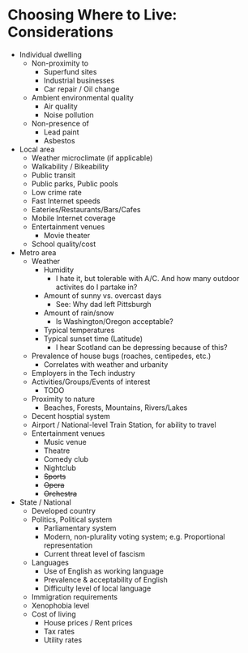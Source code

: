 # Choosing Where to Live: Considerations

* Individual dwelling
  * Non-proximity to
    * Superfund sites
    * Industrial businesses
    * Car repair / Oil change
  * Ambient environmental quality
    * Air quality
    * Noise pollution
  * Non-presence of
    * Lead paint
    * Asbestos
* Local area
  * Weather microclimate (if applicable)
  * Walkability / Bikeability
  * Public transit
  * Public parks, Public pools
  * Low crime rate
  * Fast Internet speeds
  * Eateries/Restaurants/Bars/Cafes
  * Mobile Internet coverage
  * Entertainment venues
    * Movie theater
  * School quality/cost
* Metro area
  * Weather
    * Humidity
      * I hate it, but tolerable with A/C. And how many outdoor activites do I partake in?
    * Amount of sunny vs. overcast days
      * See: Why dad left Pittsburgh
    * Amount of rain/snow
      * Is Washington/Oregon acceptable?
    * Typical temperatures
    * Typical sunset time (Latitude)
      * I hear Scotland can be depressing because of this?
  * Prevalence of house bugs (roaches, centipedes, etc.)
    * Correlates with weather and urbanity
  * Employers in the Tech industry
  * Activities/Groups/Events of interest
    * TODO
  * Proximity to nature
    * Beaches, Forests, Mountains, Rivers/Lakes
  * Decent hosptial system
  * Airport / National-level Train Station, for ability to travel
  * Entertainment venues
    * Music venue
    * Theatre
    * Comedy club
    * Nightclub
    * ~~Sports~~
    * ~~Opera~~
    * ~~Orchestra~~
* State / National
  * Developed country
  * Politics, Political system
    * Parliamentary system
    * Modern, non-plurality voting system; e.g. Proportional representation
    * Current threat level of fascism
  * Languages
    * Use of English as working language
    * Prevalence & acceptability of English
    * Difficulty level of local language
  * Immigration requirements
  * Xenophobia level
  * Cost of living
    * House prices / Rent prices
    * Tax rates
    * Utility rates
